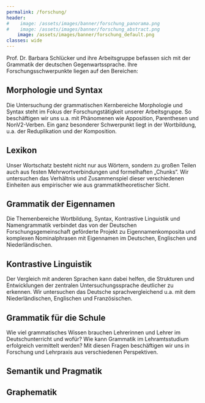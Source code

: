 ```yaml
---
permalink: /forschung/
header:
#    image: /assets/images/banner/forschung_panorama.png
#    image: /assets/images/banner/forschung_abstract.png
    image: /assets/images/banner/forschung_default.png
classes: wide
---
```

Prof. Dr. Barbara Schlücker und ihre Arbeitsgruppe befassen sich mit der Grammatik der deutschen Gegenwartssprache. Ihre Forschungsschwerpunkte liegen auf den Bereichen:

## Morphologie und Syntax
Die Untersuchung der grammatischen Kernbereiche Morphologie und Syntax steht im Fokus der Forschungstätigkeit unserer Arbeitsgruppe. So beschäftigen wir uns u.a. mit Phänomenen wie Apposition, Parenthesen und NonV2-Verben. Ein ganz besonderer Schwerpunkt liegt in der Wortbildung, u.a. der Reduplikation und der Komposition. 

## Lexikon
Unser Wortschatz besteht nicht nur aus Wörtern, sondern zu großen Teilen auch aus festen Mehrwortverbindungen und formelhaften „Chunks“. Wir untersuchen das Verhältnis und Zusammenspiel dieser verschiedenen Einheiten aus empirischer wie aus grammatiktheoretischer Sicht.

## Grammatik der Eigennamen
Die Themenbereiche Wortbildung, Syntax, Kontrastive Linguistik und Namengrammatik verbindet das von der Deutschen Forschungsgemeinschaft geförderte Projekt zu Eigennamenkomposita und komplexen Nominalphrasen mit Eigennamen im Deutschen, Englischen und Niederländischen.

## Kontrastive Linguistik
Der Vergleich mit anderen Sprachen kann dabei helfen, die Strukturen und Entwicklungen der zentralen Untersuchungssprache deutlicher zu erkennen. Wir untersuchen das Deutsche sprachvergleichend u.a. mit dem Niederländischen, Englischen und Französischen.

## Grammatik für die Schule 
Wie viel grammatisches Wissen brauchen Lehrerinnen und Lehrer im Deutschunterricht und wofür? Wie kann Grammatik im Lehramtsstudium erfolgreich vermittelt werden? Mit diesen Fragen beschäftigen wir uns in Forschung und Lehrpraxis aus verschiedenen Perspektiven.

## Semantik und Pragmatik

## Graphematik